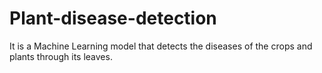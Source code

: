 # Plant-disease-detection
It is a Machine Learning model that detects the diseases of the crops and plants through its leaves.
